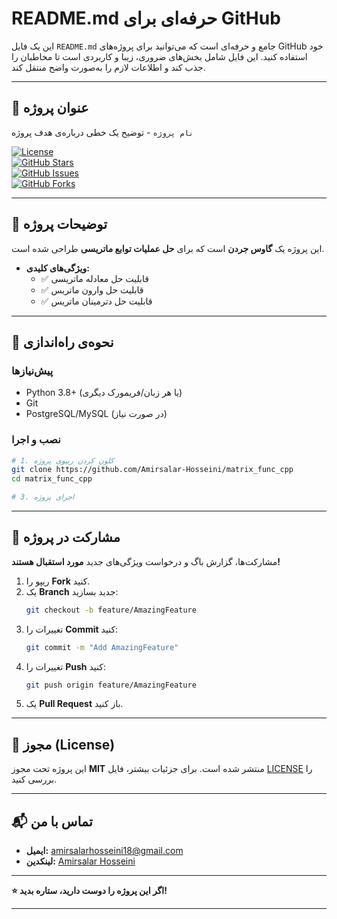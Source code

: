 # **README.md حرفه‌ای برای GitHub**  

این یک فایل `README.md` جامع و حرفه‌ای است که می‌توانید برای پروژه‌های GitHub خود استفاده کنید. این فایل شامل بخش‌های ضروری، زیبا و کاربردی است تا مخاطبان را جذب کند و اطلاعات لازم را به‌صورت واضح منتقل کند.  

---

## **📌 عنوان پروژه**  
`نام پروژه` - توضیح یک خطی درباره‌ی هدف پروژه  

[![License](https://img.shields.io/badge/license-MIT-blue.svg)](LICENSE)  
[![GitHub Stars](https://img.shields.io/github/stars/username/repo.svg)](https://github.com/Amirsalar-Hosseini/matrix_func_cpp/stargazers)  
[![GitHub Issues](https://img.shields.io/github/issues/username/repo.svg)](https://github.com/Amirsalar-Hosseini/matrix_func_cpp/issues)  
[![GitHub Forks](https://img.shields.io/github/forks/username/repo.svg)](https://github.com/Amirsalar-Hosseini/matrix_func_cpp/network)  

---

## **📝 توضیحات پروژه**  
این پروژه یک **گاوس جردن** است که برای **حل عملیات توابع ماتریسی** طراحی شده است.  
- **ویژگی‌های کلیدی:**  
  - ✅ قابلیت حل معادله ماتریسی  
  - ✅ قابلیت حل وارون ماتریس  
  - ✅ قابلیت حل دترمینان ماتریس  

---

## **🚀 نحوه‌ی راه‌اندازی**  

### **پیش‌نیازها**  
- Python 3.8+ (یا هر زبان/فریمورک دیگری)  
- Git  
- PostgreSQL/MySQL (در صورت نیاز)  

### **نصب و اجرا**  
```bash
# 1. کلون کردن ریپوی پروژه
git clone https://github.com/Amirsalar-Hosseini/matrix_func_cpp
cd matrix_func_cpp

# 3. اجرای پروژه
```
---

## **🤝 مشارکت در پروژه**  
مشارکت‌ها، گزارش باگ و درخواست ویژگی‌های جدید **مورد استقبال هستند!**  

1. ریپو را **Fork** کنید.  
2. یک **Branch** جدید بسازید:  
   ```bash
   git checkout -b feature/AmazingFeature
   ```  
3. تغییرات را **Commit** کنید:  
   ```bash
   git commit -m "Add AmazingFeature"
   ```  
4. تغییرات را **Push** کنید:  
   ```bash
   git push origin feature/AmazingFeature
   ```  
5. یک **Pull Request** باز کنید.  

---

## **📜 مجوز (License)**  
این پروژه تحت مجوز **MIT** منتشر شده است. برای جزئیات بیشتر، فایل [LICENSE](LICENSE) را بررسی کنید.  

---

## **📬 تماس با من**  
- **ایمیل:** amirsalarhosseini18@gmail.com  
- **لینکدین:** [Amirsalar Hosseini](https://linkedin.com/in/amirsalar-hosseini)  

---

**⭐ اگر این پروژه را دوست دارید، ستاره بدید!**  

---

